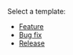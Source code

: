 Select a template:
- [Feature](?expand=1&template=feature.md)
- [Bug fix](?expand=1&template=bugfix.md)
- [Release](?expand=1&template=release.md)
